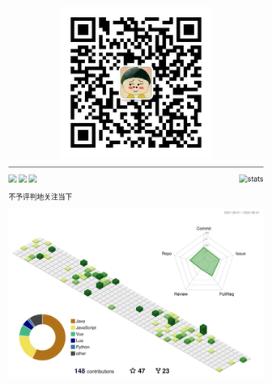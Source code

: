 
<div align="center">
  <a href="http://blog.fengjx.com">
    <img src="assets/img/wx.jpg" width="300" alt="个人微信" />
  </a>
</div>

---

<picture>
    <source media="(prefers-color-scheme: dark)" srcset="https://github-readme-stats.vercel.app/api?username=fengjx&show_icons=true&include_all_commits=true&title_color=fff&icon_color=79ff97&text_color=9f9f9f&bg_color=151515">
    <img align="right" src="https://github-readme-stats.vercel.app/api?username=fengjx&show_icons=true&include_all_commits=true&bg_color=30,e96443,904e95&title_color=fff&text_color=fff" alt="stats" />
</picture>

![](https://komarev.com/ghpvc/?username=fengjx&style=flat-square)
[![](https://img.shields.io/github/followers/fengjx?label=follow&style=social)](https://github.com/fengjx)
[![](https://img.shields.io/badge/博客-blog.fengjx.com-blue?style=flat-square&logo=battledotnet)](http://blog.fengjx.com)

不予评判地关注当下

<picture>
  <source media="(prefers-color-scheme: dark)" srcset="https://raw.githubusercontent.com/fengjx/fengjx/master/profile-3d-contrib/profile-night-green.svg">
  <img alt="Shows an illustrated sun in light color mode and a moon with stars in dark color mode." src="https://raw.githubusercontent.com/fengjx/fengjx/master/profile-3d-contrib/profile-green.svg">
</picture>
